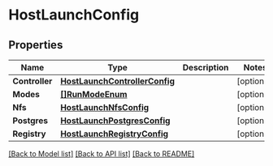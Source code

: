 # HostLaunchConfig

## Properties

Name | Type | Description | Notes
------------ | ------------- | ------------- | -------------
**Controller** | [**HostLaunchControllerConfig**](HostLaunchControllerConfig.md) |  | [optional] 
**Modes** | [**[]RunModeEnum**](RunModeEnum.md) |  | [optional] 
**Nfs** | [**HostLaunchNfsConfig**](HostLaunchNFSConfig.md) |  | [optional] 
**Postgres** | [**HostLaunchPostgresConfig**](HostLaunchPostgresConfig.md) |  | [optional] 
**Registry** | [**HostLaunchRegistryConfig**](HostLaunchRegistryConfig.md) |  | [optional] 

[[Back to Model list]](../README.md#documentation-for-models) [[Back to API list]](../README.md#documentation-for-api-endpoints) [[Back to README]](../README.md)


